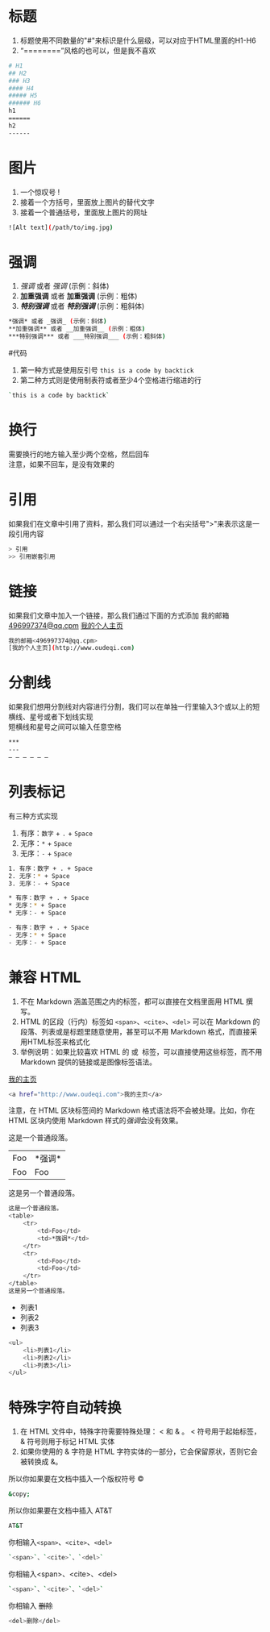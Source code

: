 # 标题
1. 标题使用不同数量的"#"来标识是什么层级，可以对应于HTML里面的H1-H6
2. “========”风格的也可以，但是我不喜欢

``` bash
# H1
## H2
### H3
#### H4
##### H5
###### H6
h1
======
h2
------
```

# 图片
1. 一个惊叹号 !
2. 接着一个方括号，里面放上图片的替代文字
3. 接着一个普通括号，里面放上图片的网址

``` bash
![Alt text](/path/to/img.jpg)
```

# 强调
1. *强调* 或者 _强调_ (示例：斜体)
2. **加重强调** 或者 __加重强调__ (示例：粗体)
3. ***特别强调*** 或者 ___特别强调___ (示例：粗斜体)

``` bash
*强调* 或者 _强调_ (示例：斜体)
**加重强调** 或者 __加重强调__ (示例：粗体)
***特别强调*** 或者 ___特别强调___ (示例：粗斜体)
```

#代码
1. 第一种方式是使用反引号 `this is a code by backtick`
2. 第二种方式则是使用制表符或者至少4个空格进行缩进的行
``` bash
`this is a code by backtick`
```

# 换行
需要换行的地方输入至少两个空格，然后回车  
注意，如果不回车，是没有效果的

# 引用
如果我们在文章中引用了资料，那么我们可以通过一个右尖括号">"来表示这是一段引用内容

``` bash
> 引用
>> 引用嵌套引用
```

# 链接
如果我们文章中加入一个链接，那么我们通过下面的方式添加
我的邮箱<496997374@qq.cpm>
[我的个人主页](http://www.oudeqi.com)

``` bash
我的邮箱<496997374@qq.cpm>
[我的个人主页](http://www.oudeqi.com)
```

# 分割线
如果我们想用分割线对内容进行分割，我们可以在单独一行里输入3个或以上的短横线、星号或者下划线实现  
短横线和星号之间可以输入任意空格

``` bash
***
---
— — — — — —
```

# 列表标记
有三种方式实现
1. 有序：`数字` + `.` + `Space`
2. 无序：`*` + `Space`
3. 无序：`-` + `Space`

``` bash
1. 有序：数字 + . + Space
2. 无序：* + Space
3. 无序：- + Space
```

``` bash
* 有序：数字 + . + Space
* 无序：* + Space
* 无序：- + Space
```

``` bash
- 有序：数字 + . + Space
- 无序：* + Space
- 无序：- + Space
```

# 兼容 HTML
1. 不在 Markdown 涵盖范围之内的标签，都可以直接在文档里面用 HTML 撰写。
2. HTML 的区段（行内）标签如 `<span>`、`<cite>`、`<del>` 可以在 Markdown 的段落、列表或是标题里随意使用，甚至可以不用 Markdown 格式，而直接采用HTML标签来格式化
3. 举例说明：如果比较喜欢 HTML 的 <a> 或 <img> 标签，可以直接使用这些标签，而不用 Markdown 提供的链接或是图像标签语法。  

<a href="http://www.oudeqi.com">我的主页</a>
``` bash
<a href="http://www.oudeqi.com">我的主页</a>
```

注意，在 HTML 区块标签间的 Markdown 格式语法将不会被处理。比如，你在 HTML 区块内使用 Markdown 样式的*强调*会没有效果。

这是一个普通段落。
<table>
    <tr>
        <td>Foo</td>
        <td>*强调*</td>
    </tr>
    <tr>
        <td>Foo</td>
        <td>Foo</td>
    </tr>
</table>
这是另一个普通段落。

``` bash
这是一个普通段落。
<table>
    <tr>
        <td>Foo</td>
        <td>*强调*</td>
    </tr>
    <tr>
        <td>Foo</td>
        <td>Foo</td>
    </tr>
</table>
这是另一个普通段落。
```

<ul>
	<li>列表1</li>
	<li>列表2</li>
	<li>列表3</li>
</ul>

``` bash
<ul>
	<li>列表1</li>
	<li>列表2</li>
	<li>列表3</li>
</ul>
```

# 特殊字符自动转换
1. 在 HTML 文件中，特殊字符需要特殊处理： < 和 & 。 < 符号用于起始标签，& 符号则用于标记 HTML 实体
2. 如果你使用的 & 字符是 HTML 字符实体的一部分，它会保留原状，否则它会被转换成 &amp;。

所以你如果要在文档中插入一个版权符号 &copy;

``` bash
&copy;
```

所以你如果要在文档中插入 AT&T

``` bash
AT&T
```

你相输入`<span>`、`<cite>`、`<del>`
``` bash
`<span>`、`<cite>`、`<del>`
```

你相输入&lt;span&gt;、&lt;cite&gt;、&lt;del&gt;
``` bash
`<span>`、`<cite>`、`<del>`
```

你相输入 <del>删除</del>
``` bash
<del>删除</del>
```
